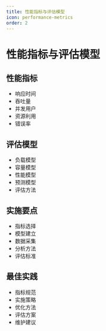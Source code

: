 ```yaml
---
title: 性能指标与评估模型
icon: performance-metrics
order: 2
---
```


# 性能指标与评估模型

## 性能指标
- 响应时间
- 吞吐量
- 并发用户
- 资源利用
- 错误率

## 评估模型
- 负载模型
- 容量模型
- 性能模型
- 预测模型
- 评估方法

## 实施要点
- 指标选择
- 模型建立
- 数据采集
- 分析方法
- 评估标准

## 最佳实践
- 指标规范
- 实施策略
- 优化方法
- 评估方案
- 维护建议
